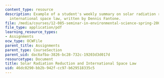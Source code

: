 ```yaml
---
content_type: resource
description: Example of a student's weekly summary on solar radiation reduction and
  international space law, written by Dennis Fantone.
file: /media/courses/12-085-seminar-in-environmental-science-spring-2008/46dc0290bb2b942fcc97b629518335c5_fontone_w8.pdf
file_type: application/pdf
learning_resource_types:
- Assignments
ocw_type: OCWFile
parent_title: Assignments
parent_type: CourseSection
parent_uid: dac6afba-3826-bc28-732c-19203d3d017d
resourcetype: Document
title: Solar Radiation Reduction and International Space Law
uid: 46dc0290-bb2b-942f-cc97-b629518335c5
---
```

